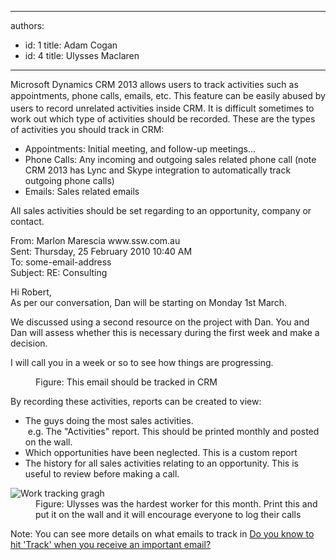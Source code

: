 

---
authors:
  - id: 1
    title: Adam Cogan
  - id: 4
    title: Ulysses Maclaren
---




<span class='intro'> <p>Microsoft Dynamics CRM 2013&#160;allows users to track activities such as <span style="line-height&#58;20.799999237060547px;">appointments</span>, phone calls,&#160;emails,
​etc. This feature can be easily abused by users to record unrelated
          activities inside CRM. It is difficult sometimes to work out which type of activities
          should be recorded. These are the types of activities you should track in CRM&#58;
        </p> </span>

<ul><li>Appointments&#58; Initial meeting, and follow-up meetings... </li><li>Phone Calls&#58; Any incoming and outgoing sales related phone call (note CRM 2013 has&#160;Lync and Skype integration to automatically track outgoing phone calls)​</li><li>Emails&#58; Sales related emails </li></ul><p> All sales activities should be set regarding to&#160;an opportunity, company or contact.</p><dl><dt class="greyBox"><p>            From&#58; Marlon Marescia​ www.ssw.com.au 
         <br> Sent&#58; Thursday, 25 February 2010 10&#58;40 AM<br> To&#58; some-email-address<br> Subject&#58; RE&#58; Consulting<br></p><p>Hi Robert,<br> As per our conversation, Dan will be starting on Monday 1st March.</p><p>We discussed using a second resource on the project with Dan. You and Dan will assess whether this is necessary during the first week and make a decision.</p><p>I will call you in a week or so to see how things are progressing.</p></dt><dd> Figure&#58; This email should be tracked in CRM</dd></dl><p>By recording these activities, reports can be created to view&#58;</p><ul><li>The guys doing the most sales activities.<br>&#160;e.g. The &quot;Activities&quot; report. This should be printed monthly and posted on the wall.</li><li>Which opportunities have been neglected. This is a custom report​</li><li>The history fo​r all sales activities relating to an opportunity. This is useful to review before making a call.</li></ul><dl class="image"><dt> 
      <img src="/Communication/RulesToBetterCRMForUsers/PublishingImages/TrackingGraph.jpg" alt="Work tracking gragh" />
   </dt><dd> Figure&#58; Ulysses was the hardest worker for this month. Print this and put it on the wall and it will encourage everyone to log their calls </dd></dl><p>
Note&#58; ​You can see more details on what emails to track in&#160;<a href="/Communication/RulesToBetterCRMForUsers/Pages/Hit-Track-in-CRM-when-you-receive-an-important-email.aspx">Do you know to hit 'Track' when you receive an important email?​​</a></p>


